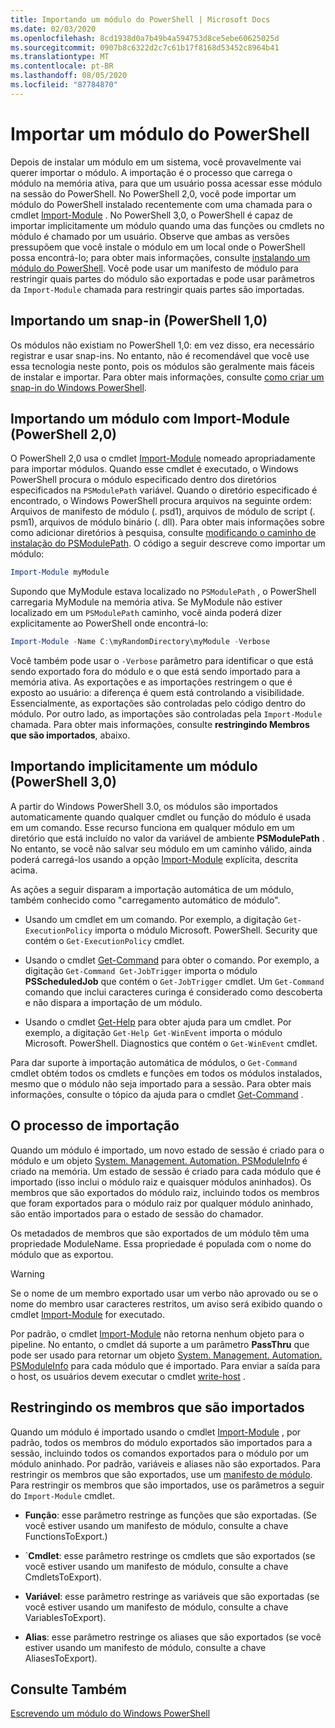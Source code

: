 ```yaml
---
title: Importando um módulo do PowerShell | Microsoft Docs
ms.date: 02/03/2020
ms.openlocfilehash: 8cd1938d0a7b49b4a594753d8ce5ebe60625025d
ms.sourcegitcommit: 0907b8c6322d2c7c61b17f8168d53452c8964b41
ms.translationtype: MT
ms.contentlocale: pt-BR
ms.lasthandoff: 08/05/2020
ms.locfileid: "87784870"
---
```

# <a name="importing-a-powershell-module"></a>Importar um módulo do PowerShell

Depois de instalar um módulo em um sistema, você provavelmente vai querer importar o módulo. A importação é o processo que carrega o módulo na memória ativa, para que um usuário possa acessar esse módulo na sessão do PowerShell. No PowerShell 2,0, você pode importar um módulo do PowerShell instalado recentemente com uma chamada para o cmdlet [Import-Module](/powershell/module/Microsoft.PowerShell.Core/Import-Module) . No PowerShell 3,0, o PowerShell é capaz de importar implicitamente um módulo quando uma das funções ou cmdlets no módulo é chamado por um usuário. Observe que ambas as versões pressupõem que você instale o módulo em um local onde o PowerShell possa encontrá-lo; para obter mais informações, consulte [instalando um módulo do PowerShell](./installing-a-powershell-module.md).
Você pode usar um manifesto de módulo para restringir quais partes do módulo são exportadas e pode usar parâmetros da `Import-Module` chamada para restringir quais partes são importadas.

## <a name="importing-a-snap-in-powershell-10"></a>Importando um snap-in (PowerShell 1,0)

Os módulos não existiam no PowerShell 1,0: em vez disso, era necessário registrar e usar snap-ins. No entanto, não é recomendável que você use essa tecnologia neste ponto, pois os módulos são geralmente mais fáceis de instalar e importar. Para obter mais informações, consulte [como criar um snap-in do Windows PowerShell](../cmdlet/how-to-create-a-windows-powershell-snap-in.md).

## <a name="importing-a-module-with-import-module-powershell-20"></a>Importando um módulo com Import-Module (PowerShell 2,0)

O PowerShell 2,0 usa o cmdlet [Import-Module](/powershell/module/Microsoft.PowerShell.Core/Import-Module) nomeado apropriadamente para importar módulos. Quando esse cmdlet é executado, o Windows PowerShell procura o módulo especificado dentro dos diretórios especificados na `PSModulePath` variável. Quando o diretório especificado é encontrado, o Windows PowerShell procura arquivos na seguinte ordem: Arquivos de manifesto de módulo (. psd1), arquivos de módulo de script (. psm1), arquivos de módulo binário (. dll). Para obter mais informações sobre como adicionar diretórios à pesquisa, consulte [modificando o caminho de instalação do PSModulePath](./modifying-the-psmodulepath-installation-path.md).
O código a seguir descreve como importar um módulo:

```powershell
Import-Module myModule
```

Supondo que MyModule estava localizado no `PSModulePath` , o PowerShell carregaria MyModule na memória ativa. Se MyModule não estiver localizado em um `PSModulePath` caminho, você ainda poderá dizer explicitamente ao PowerShell onde encontrá-lo:

```powershell
Import-Module -Name C:\myRandomDirectory\myModule -Verbose
```

Você também pode usar o `-Verbose` parâmetro para identificar o que está sendo exportado fora do módulo e o que está sendo importado para a memória ativa. As exportações e as importações restringem o que é exposto ao usuário: a diferença é quem está controlando a visibilidade. Essencialmente, as exportações são controladas pelo código dentro do módulo. Por outro lado, as importações são controladas pela `Import-Module` chamada. Para obter mais informações, consulte **restringindo Membros que são importados**, abaixo.

## <a name="implicitly-importing-a-module-powershell-30"></a>Importando implicitamente um módulo (PowerShell 3,0)

A partir do Windows PowerShell 3.0, os módulos são importados automaticamente quando qualquer cmdlet ou função do módulo é usada em um comando. Esse recurso funciona em qualquer módulo em um diretório que está incluído no valor da variável de ambiente **PSModulePath** . No entanto, se você não salvar seu módulo em um caminho válido, ainda poderá carregá-los usando a opção [Import-Module](/powershell/module/Microsoft.PowerShell.Core/Import-Module) explícita, descrita acima.

As ações a seguir disparam a importação automática de um módulo, também conhecido como "carregamento automático de módulo".

- Usando um cmdlet em um comando. Por exemplo, a digitação `Get-ExecutionPolicy` importa o módulo Microsoft. PowerShell. Security que contém o `Get-ExecutionPolicy` cmdlet.

- Usando o cmdlet [Get-Command](/powershell/module/Microsoft.PowerShell.Core/Get-Command) para obter o comando. Por exemplo, a digitação `Get-Command Get-JobTrigger` importa o módulo **PSScheduledJob** que contém o `Get-JobTrigger` cmdlet. Um `Get-Command` comando que inclui caracteres curinga é considerado como descoberta e não dispara a importação de um módulo.

- Usando o cmdlet [Get-Help](/powershell/module/Microsoft.PowerShell.Core/Get-Help) para obter ajuda para um cmdlet. Por exemplo, a digitação `Get-Help Get-WinEvent` importa o módulo Microsoft. PowerShell. Diagnostics que contém o `Get-WinEvent` cmdlet.

Para dar suporte à importação automática de módulos, o `Get-Command` cmdlet obtém todos os cmdlets e funções em todos os módulos instalados, mesmo que o módulo não seja importado para a sessão. Para obter mais informações, consulte o tópico da ajuda para o cmdlet [Get-Command](/powershell/module/Microsoft.PowerShell.Core/Get-Command) .

## <a name="the-importing-process"></a>O processo de importação

Quando um módulo é importado, um novo estado de sessão é criado para o módulo e um objeto [System. Management. Automation. PSModuleInfo](/dotnet/api/System.Management.Automation.PSModuleInfo) é criado na memória. Um estado de sessão é criado para cada módulo que é importado (isso inclui o módulo raiz e quaisquer módulos aninhados). Os membros que são exportados do módulo raiz, incluindo todos os membros que foram exportados para o módulo raiz por qualquer módulo aninhado, são então importados para o estado de sessão do chamador.

Os metadados de membros que são exportados de um módulo têm uma propriedade ModuleName. Essa propriedade é populada com o nome do módulo que as exportou.

> [!WARNING]
> Se o nome de um membro exportado usar um verbo não aprovado ou se o nome do membro usar caracteres restritos, um aviso será exibido quando o cmdlet [Import-Module](/powershell/module/Microsoft.PowerShell.Core/Import-Module) for executado.

Por padrão, o cmdlet [Import-Module](/powershell/module/Microsoft.PowerShell.Core/Import-Module) não retorna nenhum objeto para o pipeline. No entanto, o cmdlet dá suporte a um parâmetro **PassThru** que pode ser usado para retornar um objeto [System. Management. Automation. PSModuleInfo](/dotnet/api/System.Management.Automation.PSModuleInfo) para cada módulo que é importado. Para enviar a saída para o host, os usuários devem executar o cmdlet [write-host](/powershell/module/Microsoft.PowerShell.Utility/Write-Host) .

## <a name="restricting--the-members-that-are-imported"></a>Restringindo os membros que são importados

Quando um módulo é importado usando o cmdlet [Import-Module](/powershell/module/Microsoft.PowerShell.Core/Import-Module) , por padrão, todos os membros do módulo exportados são importados para a sessão, incluindo todos os comandos exportados para o módulo por um módulo aninhado. Por padrão, variáveis e aliases não são exportados. Para restringir os membros que são exportados, use um [manifesto de módulo](./how-to-write-a-powershell-module-manifest.md).
Para restringir os membros que são importados, use os parâmetros a seguir do `Import-Module` cmdlet.

- **Função**: esse parâmetro restringe as funções que são exportadas. (Se você estiver usando um manifesto de módulo, consulte a chave FunctionsToExport.)

- `**Cmdlet**: esse parâmetro restringe os cmdlets que são exportados (se você estiver usando um manifesto de módulo, consulte a chave CmdletsToExport).

- **Variável**: esse parâmetro restringe as variáveis que são exportadas (se você estiver usando um manifesto de módulo, consulte a chave VariablesToExport).

- **Alias**: esse parâmetro restringe os aliases que são exportados (se você estiver usando um manifesto de módulo, consulte a chave AliasesToExport).

## <a name="see-also"></a>Consulte Também

[Escrevendo um módulo do Windows PowerShell](./writing-a-windows-powershell-module.md)
